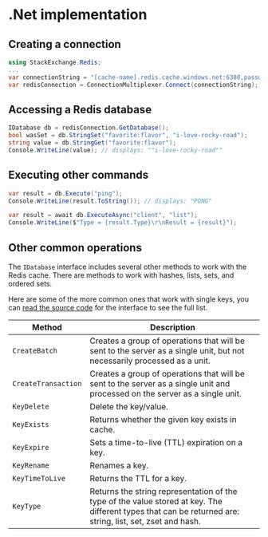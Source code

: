 # .Net implementation

## Creating a connection

```csharp
using StackExchange.Redis;
...
var connectionString = "[cache-name].redis.cache.windows.net:6380,password=[password-here],ssl=True,abortConnect=False";
var redisConnection = ConnectionMultiplexer.Connect(connectionString);
```

## Accessing a Redis database <a href="#accessing-a-redis-database" id="accessing-a-redis-database"></a>

```csharp
IDatabase db = redisConnection.GetDatabase();
bool wasSet = db.StringSet("favorite:flavor", "i-love-rocky-road");
string value = db.StringGet("favorite:flavor");
Console.WriteLine(value); // displays: ""i-love-rocky-road""
```

## Executing other commands <a href="#executing-other-commands" id="executing-other-commands"></a>

```csharp
var result = db.Execute("ping");
Console.WriteLine(result.ToString()); // displays: "PONG"

var result = await db.ExecuteAsync("client", "list");
Console.WriteLine($"Type = {result.Type}\r\nResult = {result}");
```

## Other common operations <a href="#other-common-operations" id="other-common-operations"></a>

The `IDatabase` interface includes several other methods to work with the Redis cache. There are methods to work with hashes, lists, sets, and ordered sets.

Here are some of the more common ones that work with single keys, you can [read the source code](https://github.com/StackExchange/StackExchange.Redis/blob/master/src/StackExchange.Redis/Interfaces/IDatabase.cs) for the interface to see the full list.

| Method              | Description                                                                                                                                               |
| ------------------- | --------------------------------------------------------------------------------------------------------------------------------------------------------- |
| `CreateBatch`       | Creates a group of operations that will be sent to the server as a single unit, but not necessarily processed as a unit.                                  |
| `CreateTransaction` | Creates a group of operations that will be sent to the server as a single unit and processed on the server as a single unit.                              |
| `KeyDelete`         | Delete the key/value.                                                                                                                                     |
| `KeyExists`         | Returns whether the given key exists in cache.                                                                                                            |
| `KeyExpire`         | Sets a time-to-live (TTL) expiration on a key.                                                                                                            |
| `KeyRename`         | Renames a key.                                                                                                                                            |
| `KeyTimeToLive`     | Returns the TTL for a key.                                                                                                                                |
| `KeyType`           | Returns the string representation of the type of the value stored at key. The different types that can be returned are: string, list, set, zset and hash. |
